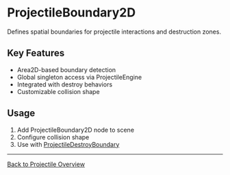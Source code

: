 # ProjectileBoundary2D
Defines spatial boundaries for projectile interactions and destruction zones.

## Key Features
- Area2D-based boundary detection
- Global singleton access via ProjectileEngine
- Integrated with destroy behaviors
- Customizable collision shape

## Usage
1. Add ProjectileBoundary2D node to scene
2. Configure collision shape
3. Use with [ProjectileDestroyBoundary](manual/destroy_behaviors.md#projectiledestroyboundary)

---
[Back to Projectile Overview](manual/projectile_overview.md)
